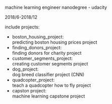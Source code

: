 machine learning engineer nanodegree - udacity

2018/6-2018/12

include projects:  
* boston_housing_project:   
predicting boston housing prices project  
* finding_donors_project:   
finding donors for charity project  
* customer_segments_project:  
creating customer segments project   
* dog_project:  
dog breed classifier project (CNN)  
* quadcopter_project:  
teach a quadcopter how to fly project   
* capston project:  
machine learning capstone project 

